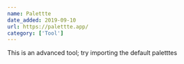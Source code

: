 ```yaml
---
name: Palettte
date_added: 2019-09-10
url: https://palettte.app/
category: ['Tool']
---
```


This is an advanced tool; try importing the default paletttes
